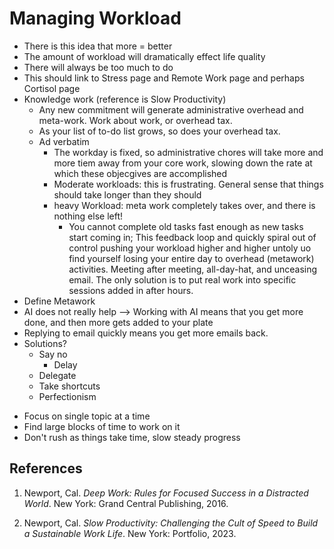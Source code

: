 # Managing Workload

- There is this idea that more = better
- The amount of workload will dramatically effect life quality
- There will always be too much to do
- This should link to Stress page and Remote Work page and perhaps Cortisol page
- Knowledge work (reference is Slow Productivity) 
	- Any new commitment will generate administrative overhead and meta-work. Work about work, or overhead tax.
	- As your list of to-do list grows, so does your overhead tax.
	- Ad verbatim
		- The workday is fixed, so administrative chores will take more and more tiem away from your core work, slowing down the rate at which these objecgives are accomplished 
		- Moderate workloads: this is frustrating. General sense that things should take longer than they should
		- heavy Workload: meta work completely takes over, and there is nothing else left! 
			- You cannot complete old tasks fast enough as new tasks start coming in; This feedback loop and quickly spiral out of control pushing your workload higher and higher untoly uo find yourself losing your entire day to overhead (metawork) activities. Meeting after meeting, all-day-hat, and unceasing email. The only solution is to put real work into specific sessions added in after hours. 
- Define Metawork
- AI does not really help --> Working with AI means that you get more done, and then more gets added to your plate
- Replying to email quickly means you get more emails back. 
- Solutions?
	- Say no
		- Delay
	- Delegate
	- Take shortcuts
	- Perfectionism 


* Focus on single topic at a time  
* Find large blocks of time to work on it  
* Don't rush as things take time, slow steady progress



## References


1. Newport, Cal. _Deep Work: Rules for Focused Success in a Distracted World_. New York: Grand Central Publishing, 2016.
    
2. Newport, Cal. _Slow Productivity: Challenging the Cult of Speed to Build a Sustainable Work Life_. New York: Portfolio, 2023.
